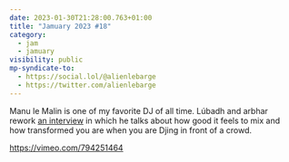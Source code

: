 ```yaml
---
date: 2023-01-30T21:28:00.763+01:00
title: "Jamuary 2023 #18"
category:
  - jam
  - jamuary
visibility: public
mp-syndicate-to:
  - https://social.lol/@alienlebarge
  - https://twitter.com/alienlebarge
---
```

Manu le Malin is one of my favorite DJ of all time. Lúbadh and arbhar rework [an interview](https://youtu.be/1nJSwyC-Pn8) in which he talks about how good it feels to mix and how transformed you are when you are Djing in front of a crowd.

https://vimeo.com/794251464

